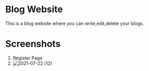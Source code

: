 # Blog Website

This is a blog website where you can write,edit,delete your blogs.


# Screenshots

1. Register Page
2.  ![2021-07-22 (12)](https://user-images.githubusercontent.com/68457095/126766041-e61c7cc8-3740-46d0-b948-dd8754298799.png)
